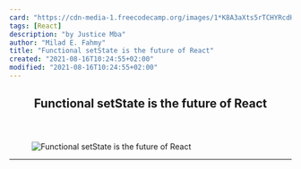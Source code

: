```yaml
---
card: "https://cdn-media-1.freecodecamp.org/images/1*K8A3aXts5rTCHYRcdHIR6g.jpeg"
tags: [React]
description: "by Justice Mba"
author: "Milad E. Fahmy"
title: "Functional setState is the future of React"
created: "2021-08-16T10:24:55+02:00"
modified: "2021-08-16T10:24:55+02:00"
---
```

<div class="site-wrapper">
<main id="site-main" class="site-main outer">
<div class="inner">
<article class="post-full post tag-react tag-javascript tag-functional-programming tag-software-development tag-web-development ">
<header class="post-full-header">
<h1 class="post-full-title">Functional setState is the future of React</h1>
</header>
<figure class="post-full-image">
<picture>
<source media="(max-width: 700px)" sizes="1px" srcset="data:image/gif;base64,R0lGODlhAQABAIAAAAAAAP///yH5BAEAAAAALAAAAAABAAEAAAIBRAA7 1w">
<source media="(min-width: 701px)" sizes="(max-width: 800px) 400px,
(max-width: 1170px) 700px,
1400px" srcset="https://cdn-media-1.freecodecamp.org/images/1*K8A3aXts5rTCHYRcdHIR6g.jpeg 300w,
https://cdn-media-1.freecodecamp.org/images/1*K8A3aXts5rTCHYRcdHIR6g.jpeg 600w,
https://cdn-media-1.freecodecamp.org/images/1*K8A3aXts5rTCHYRcdHIR6g.jpeg 1000w,
https://cdn-media-1.freecodecamp.org/images/1*K8A3aXts5rTCHYRcdHIR6g.jpeg 2000w">
<img onerror="this.style.display='none'" src="https://cdn-media-1.freecodecamp.org/images/1*K8A3aXts5rTCHYRcdHIR6g.jpeg" alt="Functional setState is the future of React">
</picture>
</figure>
<section class="post-full-content">
<div class="post-content medium-migrated-article">
</div>
<hr>
</section>
</article>
</div>
</main>
</div>
<!-- Google Tag Manager (noscript) -->
<!-- End Google Tag Manager (noscript) -->
